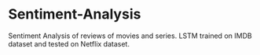 # Sentiment-Analysis
Sentiment Analysis of reviews of movies and series. LSTM trained on IMDB dataset and tested on Netflix dataset.

